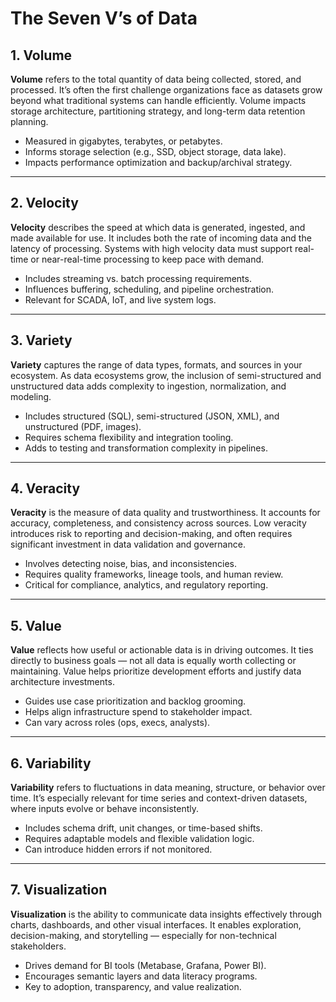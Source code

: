 # The Seven V’s of Data

## 1. Volume
**Volume** refers to the total quantity of data being collected, stored, and processed. It’s often the first challenge organizations face as datasets grow beyond what traditional systems can handle efficiently. Volume impacts storage architecture, partitioning strategy, and long-term data retention planning.

- Measured in gigabytes, terabytes, or petabytes.
- Informs storage selection (e.g., SSD, object storage, data lake).
- Impacts performance optimization and backup/archival strategy.

---

## 2. Velocity
**Velocity** describes the speed at which data is generated, ingested, and made available for use. It includes both the rate of incoming data and the latency of processing. Systems with high velocity data must support real-time or near-real-time processing to keep pace with demand.

- Includes streaming vs. batch processing requirements.
- Influences buffering, scheduling, and pipeline orchestration.
- Relevant for SCADA, IoT, and live system logs.

---

## 3. Variety
**Variety** captures the range of data types, formats, and sources in your ecosystem. As data ecosystems grow, the inclusion of semi-structured and unstructured data adds complexity to ingestion, normalization, and modeling.

- Includes structured (SQL), semi-structured (JSON, XML), and unstructured (PDF, images).
- Requires schema flexibility and integration tooling.
- Adds to testing and transformation complexity in pipelines.

---

## 4. Veracity
**Veracity** is the measure of data quality and trustworthiness. It accounts for accuracy, completeness, and consistency across sources. Low veracity introduces risk to reporting and decision-making, and often requires significant investment in data validation and governance.

- Involves detecting noise, bias, and inconsistencies.
- Requires quality frameworks, lineage tools, and human review.
- Critical for compliance, analytics, and regulatory reporting.

---

## 5. Value
**Value** reflects how useful or actionable data is in driving outcomes. It ties directly to business goals — not all data is equally worth collecting or maintaining. Value helps prioritize development efforts and justify data architecture investments.

- Guides use case prioritization and backlog grooming.
- Helps align infrastructure spend to stakeholder impact.
- Can vary across roles (ops, execs, analysts).

---

## 6. Variability
**Variability** refers to fluctuations in data meaning, structure, or behavior over time. It’s especially relevant for time series and context-driven datasets, where inputs evolve or behave inconsistently.

- Includes schema drift, unit changes, or time-based shifts.
- Requires adaptable models and flexible validation logic.
- Can introduce hidden errors if not monitored.

---

## 7. Visualization
**Visualization** is the ability to communicate data insights effectively through charts, dashboards, and other visual interfaces. It enables exploration, decision-making, and storytelling — especially for non-technical stakeholders.

- Drives demand for BI tools (Metabase, Grafana, Power BI).
- Encourages semantic layers and data literacy programs.
- Key to adoption, transparency, and value realization.
